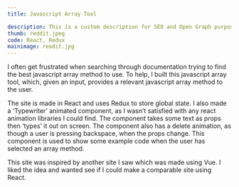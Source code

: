 ```yaml
---
title: Javascript Array Tool

description: This is a custom description for SEO and Open Graph purposes, rather than the default generated excerpt. Simply add a description field to the frontmatter.
thumb: reddit.jpeg
code: React, Redux
mainimage: readit.jpg
---
```


I often get frustrated when searching through documentation trying to find the best javascript array method to use. To help, I built this javascript array tool, which, given an input, provides a relevant javascript array method to the user.

The site is made in React and uses Redux to store global state. I also made a ‘Typewriter’ animated component, as I wasn’t satisfied with any react animation libraries I could find. The component takes some text as props then ‘types’ it out on screen. The component also has a delete animation, as though a user is pressing backspace, when the props change. This component is used to show some example code when the user has selected an array method.

This site was inspired by another site I saw which was made using Vue. I liked the idea and wanted see if I could make a comparable site using React.
